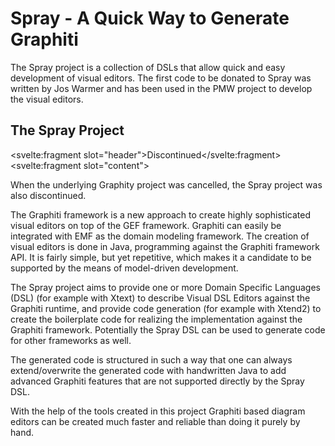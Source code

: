 <script>
    import Note from "$lib/notes/Note.svelte";
</script>

# Spray - A Quick Way to Generate Graphiti

The Spray project is a collection of DSLs that allow quick and easy development of visual editors.
The first code to be donated to Spray was written by Jos Warmer and has been used in the PMW project to develop the visual editors.

## The Spray Project

<Note><svelte:fragment slot="header">Discontinued</svelte:fragment>
<svelte:fragment slot="content">
<p>When the underlying Graphity project was cancelled, the Spray project was also discontinued.</p>
</svelte:fragment></Note>

The Graphiti framework is a new approach to create highly sophisticated visual editors on top of the GEF framework.
Graphiti can easily be integrated with EMF as the domain modeling framework.
The creation of visual editors is done in Java, programming against the Graphiti framework API.
It is fairly simple, but yet repetitive, which makes it a candidate to be supported by the means of model-driven development.

The Spray project aims to provide one or more Domain Specific Languages (DSL) (for example with Xtext)
to describe Visual DSL Editors against the Graphiti runtime, and provide code generation (for example with Xtend2)
to create the boilerplate code for realizing the implementation against the Graphiti framework. Potentially the Spray DSL can be used to generate code for other frameworks as well.

The generated code is structured in such a way that one can always extend/overwrite the generated code with handwritten Java
to add advanced Graphiti features that are not supported directly by the Spray DSL.

With the help of the tools created in this project Graphiti based diagram editors can be created much faster and reliable than doing it purely by hand.
